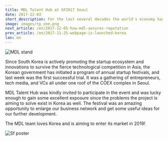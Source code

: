 ```yaml
---
title: MDL Talent Hub at SF2017 Seoul
date: 2017-12-03
short_description: For the last several decades the world's economy has been experiencing a massive shift from agriculture and production
image: images/tp_one.png
next_article: /en/2017-12-05-how-mdl-secures-reputation
prev_article: /en/2017-11-25-webpage-is-launched-korea
lan: en
---
```


![MDL stand](https://gateway.ipfs.io/ipfs/QmdYQCaVShYseZF4eWZC1VxzyYR7h31ZXwFiBd8SgzZLVB/MDL_sf2017.jpeg)

Since South Korea is actively promoting the startup ecosystem and innovations to survive the fierce technological competition in Asia, the Korean government has initiated a program of annual startup festivals, and last week was the first successful trial. It was a gathering of  entrepreneurs, tech media, and VCs all under one roof of the COEX complex in Seoul.

MDL Talent Hub was kindly invited to participate in the event and was lucky enough to gain some excellent exposure since the problems the project is aiming to solve exist in Korea as well. The festival was an amazing opportunity to enlarge our business network and get some useful ideas for our further development.

The MDL team loves Korea and is aiming to enter its market in 2019!


![Sf poster](https://gateway.ipfs.io/ipfs/QmeGn8mXf7Ew3QVifuQMXuyHWqi1696tuJgW8EhcPBqjWr/MDL_sf2017_1.jpeg)
